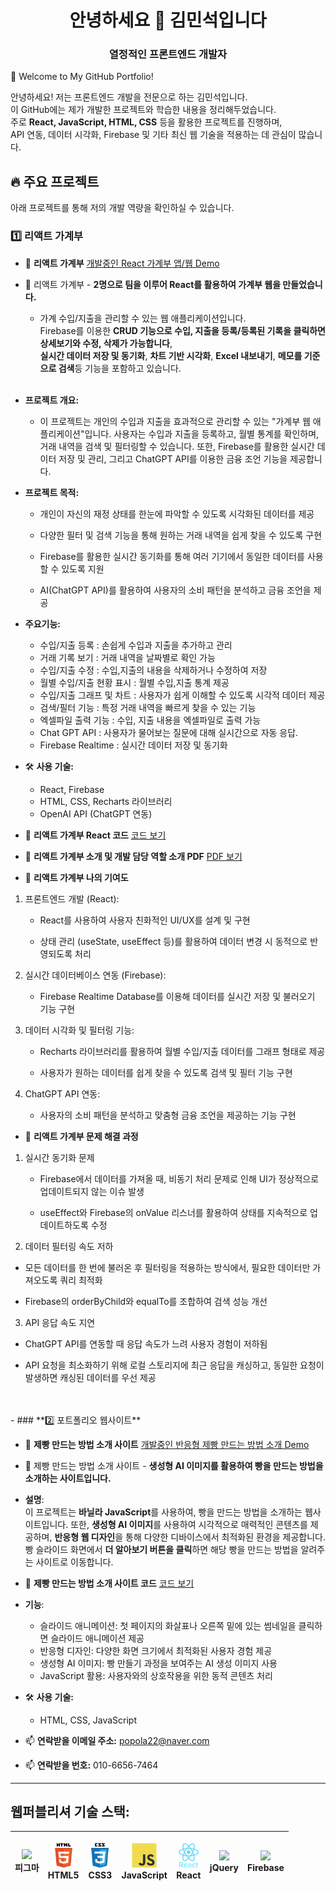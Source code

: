 <h1 align="center">안녕하세요 👋 김민석입니다</h1>
<h3 align="center">열정적인 프론트엔드 개발자</h3>
 👋 Welcome to My GitHub Portfolio!

안녕하세요! 저는 프론트엔드 개발을 전문으로 하는 김민석입니다.  
이 GitHub에는 제가 개발한 프로젝트와 학습한 내용을 정리해두었습니다.  
주로 **React, JavaScript, HTML, CSS** 등을 활용한 프로젝트를 진행하며,  
API 연동, 데이터 시각화, Firebase 및 기타 최신 웹 기술을 적용하는 데 관심이 많습니다.  

## 🔥 주요 프로젝트  
아래 프로젝트를 통해 저의 개발 역량을 확인하실 수 있습니다.
<br>
### **1️⃣ 리액트 가계부**  
- 🔭 **리액트 가계부** [개발중인 React 가계부 앱/웹 Demo](http://popola1.dothome.co.kr/)

- 🌱 리액트 가계부 - **2명으로 팀을 이루어 React를 활용하여 가계부 웹을 만들었습니다.**
  - 가계 수입/지출을 관리할 수 있는 웹 애플리케이션입니다.  
Firebase를 이용한 **CRUD 기능으로 수입, 지출을 등록/등록된 기록을 클릭하면 상세보기와 수정, 삭제가 가능합니다**,<br>
**실시간 데이터 저장 및 동기화**, **차트 기반 시각화**, **Excel 내보내기**, **메모를 기준으로 검색**등 기능을 포함하고 있습니다.
  <br>
- **프로젝트 개요:**
  - 이 프로젝트는 개인의 수입과 지출을 효과적으로 관리할 수 있는 "가계부 웹 애플리케이션"입니다. 사용자는 수입과 지출을 등록하고, 월별 통계를 확인하며, 거래 내역을 검색 및 필터링할 수 있습니다. 또한, Firebase를 활용한 실시간 데이터 저장 및 관리, 그리고 ChatGPT API를 이용한 금융 조언 기능을 제공합니다.
- **프로젝트 목적:**
  - 개인이 자신의 재정 상태를 한눈에 파악할 수 있도록 시각화된 데이터를 제공

  - 다양한 필터 및 검색 기능을 통해 원하는 거래 내역을 쉽게 찾을 수 있도록 구현

  - Firebase를 활용한 실시간 동기화를 통해 여러 기기에서 동일한 데이터를 사용할 수 있도록 지원

  - AI(ChatGPT API)를 활용하여 사용자의 소비 패턴을 분석하고 금융 조언을 제공
- **주요기능:**
  - 수입/지출 등록 : 손쉽게 수입과 지출을 추가하고 관리
  - 거래 기록 보기 : 거래 내역을 날짜별로 확인 가능
  - 수입/지출 수정 : 수입,지출의 내용을 삭제하거나 수정하여 저장
  - 월별 수입/지출 현황 표시 : 월별 수입,지출 통계 제공
  - 수입/지출 그래프 및 차트 : 사용자가 쉽게 이해할 수 있도록 시각적 데이터 제공
  - 검색/필터 기능 : 특정 거래 내역을 빠르게 찾을 수 있는 기능
  - 엑셀파일 출력 기능 : 수입, 지출 내용을 엑셀파일로 출력 가능
  - Chat GPT API : 사용자가 물어보는 질문에 대해 실시간으로 자동 응답.
  - Firebase Realtime : 실시간 데이터 저장 및 동기화<br>

- 🛠 **사용 기술:**
  - React, Firebase  
  - HTML, CSS, Recharts 라이브러리 
  - OpenAI API (ChatGPT 연동)
- 🌱 **리액트 가계부 React 코드** [코드 보기](https://github.com/kimminseock/Team-Project-Portfolio.git)
- 🌱 **리액트 가계부 소개 및 개발 담당 역할 소개 PDF** [PDF 보기](https://github.com/kimminseock/ReactTeamProject_pdf.git)<br>
- 🌱 **리액트 가계부 나의 기여도**
1. 프론트엔드 개발 (React):

   - React를 사용하여 사용자 친화적인 UI/UX를 설계 및 구현

   - 상태 관리 (useState, useEffect 등)를 활용하여 데이터 변경 시 동적으로 반영되도록 처리

2. 실시간 데이터베이스 연동 (Firebase):

   - Firebase Realtime Database를 이용해 데이터를 실시간 저장 및 불러오기 기능 구현

3. 데이터 시각화 및 필터링 기능:

   - Recharts 라이브러리를 활용하여 월별 수입/지출 데이터를 그래프 형태로 제공

   - 사용자가 원하는 데이터를 쉽게 찾을 수 있도록 검색 및 필터 기능 구현

4. ChatGPT API 연동:

   -  사용자의 소비 패턴을 분석하고 맞춤형 금융 조언을 제공하는 기능 구현

- 🌱 **리액트 가계부 문제 해결 과정**
1. 실시간 동기화 문제

   - Firebase에서 데이터를 가져올 때, 비동기 처리 문제로 인해 UI가 정상적으로 업데이트되지 않는 이슈 발생

   - useEffect와 Firebase의 onValue 리스너를 활용하여 상태를 지속적으로 업데이트하도록 수정

2. 데이터 필터링 속도 저하

  - 모든 데이터를 한 번에 불러온 후 필터링을 적용하는 방식에서, 필요한 데이터만 가져오도록 쿼리 최적화

  - Firebase의 orderByChild와 equalTo를 조합하여 검색 성능 개선

3. API 응답 속도 지연

  - ChatGPT API를 연동할 때 응답 속도가 느려 사용자 경험이 저하됨

  - API 요청을 최소화하기 위해 로컬 스토리지에 최근 응답을 캐싱하고, 동일한 요청이 발생하면 캐싱된 데이터를 우선 제공   

  <br>
  <br>
- ### **2️⃣ 포트폴리오 웹사이트**
  
- 🔭 **제빵 만드는 방법 소개 사이트** [개발중인 반응형 제빵 만드는 방법 소개 Demo](http://popola1.dothome.co.kr/bread/bakery.html)

- 🌱 제빵 만드는 방법 소개 사이트 - **생성형 AI 이미지를 활용하여 빵을 만드는 방법을 소개하는 사이트입니다.**
 - **설명**:<br>
  이 프로젝트는 **바닐라 JavaScript**를 사용하여, 빵을 만드는 방법을 소개하는 웹사이트입니다. 또한,
  **생성형 AI 이미지**를 사용하여 시각적으로 매력적인 콘텐츠를 제공하며, **반응형 웹 디자인**을 통해
  다양한 디바이스에서 최적화된 환경을 제공합니다.<br>
  빵 슬라이드 화면에서 **더 알아보기 버튼을 클릭**하면 해당 빵을 만드는 방법을 알려주는 사이트로 이동합니다.
- 🌱 **제빵 만드는 방법 소개 사이트 코드** [코드 보기](https://github.com/kimminseock/Personal-Portfolio.git)
- **기능**:
  - 슬라이드 애니메이션: 첫 페이지의 화살표나 오른쪽 밑에 있는 썸네일을 클릭하면 슬라이드 애니메이션 제공
  - 반응형 디자인: 다양한 화면 크기에서 최적화된 사용자 경험 제공
  - 생성형 AI 이미지: 빵 만들기 과정을 보여주는 AI 생성 이미지 사용
  - JavaScript 활용: 사용자와의 상호작용을 위한 동적 콘텐츠 처리
- 🛠 **사용 기술:**  
  - HTML, CSS, JavaScript
- 📫 **연락받을 이메일 주소:** popola22@naver.com
- 📫 **연락받을 번호:** 010-6656-7464

---

## 웹퍼블리셔 기술 스택:

| <p align="center"><img src="https://www.vectorlogo.zone/logos/figma/figma-icon.svg" width="40"><br>피그마</p> | <p align="center"><img src="https://raw.githubusercontent.com/devicons/devicon/master/icons/html5/html5-original-wordmark.svg" width="40"><br>HTML5</p> | <p align="center"><img src="https://raw.githubusercontent.com/devicons/devicon/master/icons/css3/css3-original-wordmark.svg" width="40"><br>CSS3</p> | <p align="center"><img src="https://raw.githubusercontent.com/devicons/devicon/master/icons/javascript/javascript-original.svg" width="40"><br>JavaScript</p> | <p align="center"><img src="https://raw.githubusercontent.com/devicons/devicon/master/icons/react/react-original-wordmark.svg" width="40"><br>React</p> | <p align="center"><img src="https://www.vectorlogo.zone/logos/jquery/jquery-icon.svg" width="40"><br>jQuery</p> | <p align="center"><img src="https://www.vectorlogo.zone/logos/firebase/firebase-icon.svg" width="40"><br>Firebase</p> |
|--------|------|------|------------|------|---------|--------|






